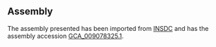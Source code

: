 
Assembly
--------

The assembly presented has been imported from 
[INSDC](http://www.insdc.org) and has the assembly accession
[GCA\_009078325.1](http://www.ebi.ac.uk/ena/data/view/GCA_009078325.1).


